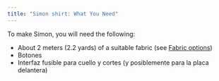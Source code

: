 ```yaml
---
title: "Simon shirt: What You Need"
---
```


To make Simon, you will need the following:

- About 2 meters (2.2 yards) of a suitable fabric (see [Fabric options](/docs/patterns/simon/fabric/))
- Botones
- Interfaz fusible para cuello y cortes (y posiblemente para la placa delantera)
